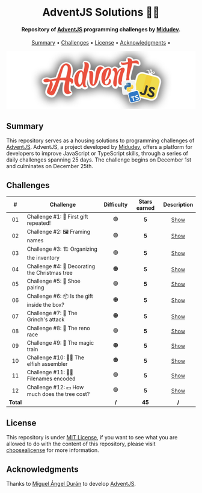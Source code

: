 <h1 align="center">
    AdventJS Solutions 🎅🎄
</h1>

<h4 align="center">
    Repository of <a href="https://adventjs.dev/" target="_blank">AdventJS<a> programming challenges by <a href="https://www.linkedin.com/in/midudev/" target="_blank">Midudev</a>.
</h4>

<p align="center">
    <a href="#----summary">Summary</a> •
    <a href="#----challenges">Challenges</a> •
    <a href="#----license">License</a> •
    <a href="#----acknowledgments">Acknowledgments</a> •
</p>

<p align="center">
    <img src="./2024/adventjs-logo.png" width="625">
</p>

<h2>
    Summary
</h2>
<p>
    This repository serves as a housing solutions to programming challenges of <a href="https://adventjs.dev/" target="_blank">AdventJS<a>. AdventJS, a project developed by <a href="https://www.linkedin.com/in/midudev/" target="_blank">Midudev</a>, offers a platform for developers to improve JavaScript or TypeScript skills, through a series of daily challenges spanning 25 days. The challenge begins on December 1st and culminates on December 25th.
</p>

<h2>
    Challenges
</h2>

|     #     | Challenge                                      | Difficulty | Stars earned |     Description      |
| :-------: | ---------------------------------------------- | :--------: | :----------: | :------------------: |
|    01     | Challenge #1: 🎁 First gift repeated!          |     🟢     |    **5**     | [Show](./2024/day1)  |
|    02     | Challenge #2: 🖼️ Framing names                 |     🟢     |    **5**     | [Show](./2024/day2)  |
|    03     | Challenge #3: 🏗️ Organizing the inventory      |     🟢     |    **5**     | [Show](./2024/day3)  |
|    04     | Challenge #4: 🎄 Decorating the Christmas tree |     🟠     |    **5**     | [Show](./2024/day4)  |
|    05     | Challenge #5: 👞 Shoe pairing                  |     🟢     |    **5**     | [Show](./2024/day5)  |
|    06     | Challenge #6: 📦 Is the gift inside the box?   |     🟠     |    **5**     | [Show](./2024/day6)  |
|    07     | Challenge #7: 👹 The Grinch's attack           |     🟠     |    **5**     | [Show](./2024/day7)  |
|    08     | Challenge #8: 🦌 The reno race                 |     🟢     |    **5**     | [Show](./2024/day8)  |
|    09     | Challenge #9: 🚂 The magic train               |     🟠     |    **5**     | [Show](./2024/day9)  |
|    10     | Challenge #10: 👩‍💻 The elfish assembler       |     🟠     |    **5**     | [Show](./2024/day10) |
|    11     | Challenge #11: 🏴‍☠️ Filenames encoded          |     🟢     |    **5**     | [Show](./2024/day11) |
|    12     | Challenge #12: 💵 How much does the tree cost? |     🟢     |    **5**     | [Show](./2024/day12) |
| **Total** |                                                |   **/**    |    **45**    |        **/**         |

<h2>
    License
</h2>
<p>
    This repository is under <a href="./LICENSE" target="_blank">MIT License</a>, if you want to see what you are allowed to do with the content of this repository, please visit <a href="https://choosealicense.com/licenses/" target="_blank">choosealicense</a> for more information.
</p>

<h2>
    Acknowledgments
</h2>
<p>
    Thanks to <a href="https://www.linkedin.com/in/midudev/" target="_blank">Miguel Ángel Durán</a> to develop <a href="https://adventjs.dev/" target="_blank">AdventJS<a>.
</p>
